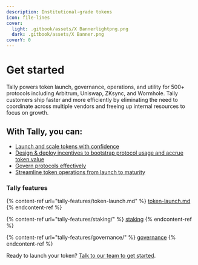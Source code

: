```yaml
---
description: Institutional-grade tokens
icon: file-lines
cover:
  light: .gitbook/assets/X Bannerlightpng.png
  dark: .gitbook/assets/X Banner.png
coverY: 0
---
```


# Get started

Tally powers token launch, governance, operations, and utility for 500+ protocols including Arbitrum, Uniswap, ZKsync, and Wormhole. Tally customers ship faster and more efficiently by eliminating the need to coordinate across multiple vendors and freeing up internal resources to focus on growth.

## With Tally, you can:&#x20;

* [Launch and scale tokens with confidence](tally-features/token-launch.md)
* [Design & deploy incentives to bootstrap protocol usage and accrue token value](tally-features/staking/)
* [Govern protocols effectively](tally-features/governance/)
* [Streamline token operations from launch to maturity](tally-features/token-hub.md)

### Tally features

{% content-ref url="tally-features/token-launch.md" %}
[token-launch.md](tally-features/token-launch.md)
{% endcontent-ref %}

{% content-ref url="tally-features/staking/" %}
[staking](tally-features/staking/)
{% endcontent-ref %}

{% content-ref url="tally-features/governance/" %}
[governance](tally-features/governance/)
{% endcontent-ref %}

Ready to launch your token? [Talk to our team to get started](http://tally.xyz/contact).
